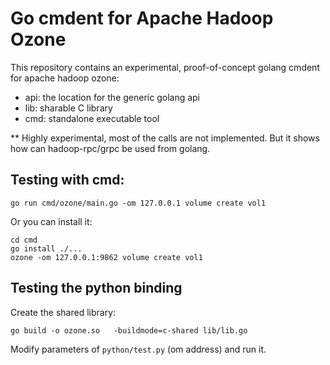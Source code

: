 # Go cmdent for Apache Hadoop Ozone

This repository contains an experimental, proof-of-concept golang cmdent for apache hadoop ozone:

 * api: the location for the generic golang api
 * lib: sharable C library
 * cmd: standalone executable tool

** Highly experimental, most of the calls are not implemented. But it shows how can hadoop-rpc/grpc be used from golang.

## Testing with cmd:

```
go run cmd/ozone/main.go -om 127.0.0.1 volume create vol1
```

Or you can install it:

```
cd cmd
go install ./...
ozone -om 127.0.0.1:9862 volume create vol1
```

## Testing the python binding

Create the shared library:

```
go build -o ozone.so   -buildmode=c-shared lib/lib.go
```

Modify parameters of `python/test.py` (om address) and run it.
